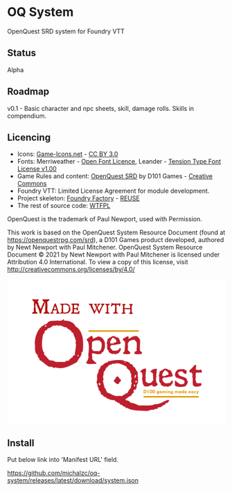 # OQ System

OpenQuest SRD system for Foundry VTT

## Status

Alpha

## Roadmap

v0.1 - Basic character and npc sheets, skill, damage rolls. Skills in compendium.

## Licencing

* Icons: [Game-Icons.net](https://game-icons.net/) - [CC BY 3.0](http://creativecommons.org/licenses/by/3.0/)
* Fonts: Merriweather - [Open Font Licence](https://openfontlicense.org/),
  Leander - [Tension Type Font License v1.00](https://www.fontsquirrel.com/license/leander)
* Game Rules and content: [OpenQuest SRD](https://openquestrpg.com/srd/) by D101
  Games - [Creative Commons](https://creativecommons.org/)
* Foundry VTT: Limited License Agreement for module development.
* Project skeleton: [Foundry Factory](https://github.com/ghost-fvtt/foundry-factory) - [REUSE](https://reuse.software/)
* The rest of source code: [WTFPL](http://www.wtfpl.net/)

OpenQuest is the trademark of Paul Newport, used with Permission.

This work is based on the OpenQuest System Resource Document (found at https://openquestrpg.com/srd), a D101 Games
product developed, authored by Newt Newport with Paul Mitchener. OpenQuest System Resource Document © 2021 by Newt
Newport with Paul Mitchener is licensed under Attribution 4.0 International. To view a copy of this license,
visit http://creativecommons.org/licenses/by/4.0/

![Made with OpenQuest](assets/docs/Made-With-OQ-Logo.png "Mage with OpenQuest")

## Install

Put below link into 'Manifest URL' field.

https://github.com/michalzc/oq-system/releases/latest/download/system.json
